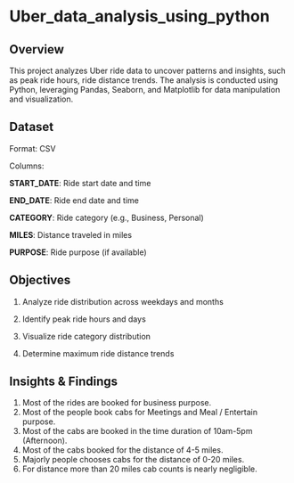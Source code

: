 # Uber_data_analysis_using_python
## Overview

This project analyzes Uber ride data to uncover patterns and insights, such as peak ride hours, ride distance trends. The analysis is conducted using Python, leveraging Pandas, Seaborn, and Matplotlib for data manipulation and visualization.

## Dataset

Format: CSV

Columns:

**START_DATE**: Ride start date and time

**END_DATE**: Ride end date and time

**CATEGORY**: Ride category (e.g., Business, Personal)

**MILES**: Distance traveled in miles

**PURPOSE**: Ride purpose (if available)

## Objectives

1. Analyze ride distribution across weekdays and months

2. Identify peak ride hours and days

3. Visualize ride category distribution

4. Determine maximum ride distance trends

## Insights & Findings
1. Most of the rides are booked for business purpose.
2. Most of the people book cabs for Meetings and Meal / Entertain purpose.
3. Most of the cabs are booked in the time duration of 10am-5pm (Afternoon).
4. Most of the cabs booked for the distance of 4-5 miles.
5. Majorly people chooses cabs for the distance of 0-20 miles.
6. For distance more than 20 miles cab counts is nearly negligible.
